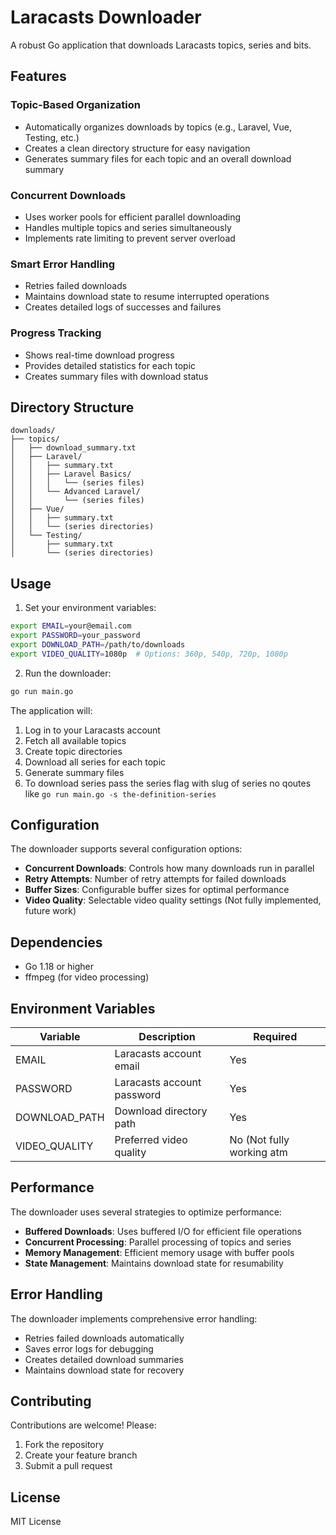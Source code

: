 # Laracasts  Downloader

A robust Go application that downloads Laracasts topics, series and bits.

## Features

### Topic-Based Organization
- Automatically organizes downloads by topics (e.g., Laravel, Vue, Testing, etc.)
- Creates a clean directory structure for easy navigation
- Generates summary files for each topic and an overall download summary

### Concurrent Downloads
- Uses worker pools for efficient parallel downloading
- Handles multiple topics and series simultaneously
- Implements rate limiting to prevent server overload

### Smart Error Handling
- Retries failed downloads
- Maintains download state to resume interrupted operations
- Creates detailed logs of successes and failures

### Progress Tracking
- Shows real-time download progress
- Provides detailed statistics for each topic
- Creates summary files with download status

## Directory Structure

```
downloads/
├── topics/
│   ├── download_summary.txt
│   ├── Laravel/
│   │   ├── summary.txt
│   │   ├── Laravel Basics/
│   │   │   └── (series files)
│   │   └── Advanced Laravel/
│   │       └── (series files)
│   ├── Vue/
│   │   ├── summary.txt
│   │   └── (series directories)
│   └── Testing/
│       ├── summary.txt
│       └── (series directories)
```

## Usage

1. Set your environment variables:
```bash
export EMAIL=your@email.com
export PASSWORD=your_password
export DOWNLOAD_PATH=/path/to/downloads
export VIDEO_QUALITY=1080p  # Options: 360p, 540p, 720p, 1080p
```

2. Run the downloader:
```bash
go run main.go
```

The application will:
1. Log in to your Laracasts account
2. Fetch all available topics
3. Create topic directories
4. Download all series for each topic
5. Generate summary files
6. To download series pass the series flag with slug of series no qoutes like `go run main.go -s the-definition-series`

## Configuration

The downloader supports several configuration options:

- **Concurrent Downloads**: Controls how many downloads run in parallel
- **Retry Attempts**: Number of retry attempts for failed downloads
- **Buffer Sizes**: Configurable buffer sizes for optimal performance
- **Video Quality**: Selectable video quality settings (Not fully implemented, future work)

## Dependencies

- Go 1.18 or higher
- ffmpeg (for video processing)

## Environment Variables

| Variable | Description | Required |
|----------|-------------|----------|
| EMAIL | Laracasts account email | Yes |
| PASSWORD | Laracasts account password | Yes |
| DOWNLOAD_PATH | Download directory path | Yes |
| VIDEO_QUALITY | Preferred video quality | No (Not fully working atm|

## Performance

The downloader uses several strategies to optimize performance:

- **Buffered Downloads**: Uses buffered I/O for efficient file operations
- **Concurrent Processing**: Parallel processing of topics and series
- **Memory Management**: Efficient memory usage with buffer pools
- **State Management**: Maintains download state for resumability

## Error Handling

The downloader implements comprehensive error handling:

- Retries failed downloads automatically
- Saves error logs for debugging
- Creates detailed download summaries
- Maintains download state for recovery

## Contributing

Contributions are welcome! Please:

1. Fork the repository
2. Create your feature branch
3. Submit a pull request

## License

MIT License
